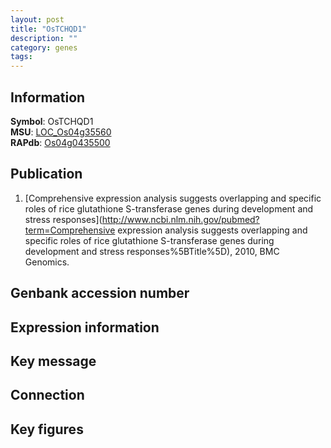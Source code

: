 ```yaml
---
layout: post
title: "OsTCHQD1"
description: ""
category: genes
tags: 
---
```


## Information
__Symbol__: OsTCHQD1  
__MSU__: [LOC_Os04g35560](http://rice.plantbiology.msu.edu/cgi-bin/ORF_infopage.cgi?orf=LOC_Os04g35560)  
__RAPdb__: [Os04g0435500](http://rapdb.dna.affrc.go.jp/viewer/gbrowse_details/irgsp1?name=Os04g0435500)  

## Publication
1. [Comprehensive expression analysis suggests overlapping and specific roles of rice glutathione S-transferase genes during development and stress responses](http://www.ncbi.nlm.nih.gov/pubmed?term=Comprehensive expression analysis suggests overlapping and specific roles of rice glutathione S-transferase genes during development and stress responses%5BTitle%5D), 2010, BMC Genomics.

## Genbank accession number

## Expression information

## Key message

## Connection

## Key figures


